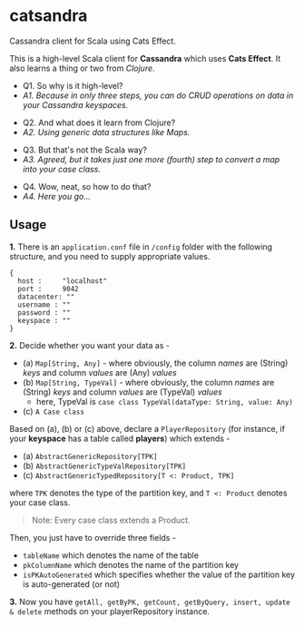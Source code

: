 # catsandra

Cassandra client for Scala using Cats Effect.

This is a high-level Scala client for **Cassandra** which uses **Cats Effect**. It also learns a thing or two from *Clojure*.

> 
- Q1. So why is it high-level?
- *A1. Because in only three steps, you can do CRUD operations on data in your Cassandra keyspaces.*

> 
- Q2. And what does it learn from Clojure?
- *A2. Using generic data structures like Maps.*

>
- Q3. But that's not the Scala way?
- *A3. Agreed, but it takes just one more (fourth) step to convert a map into your case class.*

>
- Q4. Wow, neat, so how to do that?
- *A4. Here you go...*

>

## Usage

**1.** There is an `application.conf` file in `/config` folder with the following structure, and you need to supply 
appropriate values.

```
{
  host :     "localhost"
  port :     9042
  datacenter: ""
  username : ""
  password : ""
  keyspace : ""
}
```

**2.** Decide whether you want your data as -
 - (a) `Map[String, Any]` - where obviously, the column *names* are (String) *keys* and column *values* are (Any) *values*
 - (b) `Map[String, TypeVal]` - where obviously, the column *names* are (String) *keys* and column *values* are (TypeVal) *values*
    - here, TypeVal is `case class TypeVal(dataType: String, value: Any)`
 - (c) `A Case class`

Based on (a), (b) or (c) above, declare a `PlayerRepository` (for instance, if your **keyspace** has a table called **players**) 
which extends -
 - (a) `AbstractGenericRepository[TPK]`  
 - (b) `AbstractGenericTypeValRepository[TPK]`
 - (c) `AbstractGenericTypedRepository[T <: Product, TPK]`

 where `TPK` denotes the type of the partition key, and `T <: Product` denotes your case class.

 > Note: Every case class extends a Product.
 
 Then, you just have to override three fields -
  - `tableName` which denotes the name of the table
  - `pkColumnName` which denotes the name of the partition key
  - `isPKAutoGenerated` which specifies whether the value of the partition key is auto-generated (or not)

**3.** Now you have `getAll, getByPK, getCount, getByQuery, insert, update & delete` methods on your playerRepository
instance.
